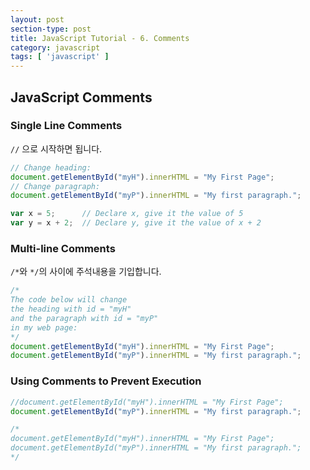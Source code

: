 ```yaml
---
layout: post
section-type: post
title: JavaScript Tutorial - 6. Comments
category: javascript
tags: [ 'javascript' ]
---
```


## JavaScript Comments

### Single Line Comments
`//` 으로 시작하면 됩니다.

```JavaScript
// Change heading:
document.getElementById("myH").innerHTML = "My First Page";
// Change paragraph:
document.getElementById("myP").innerHTML = "My first paragraph.";
```

```JavaScript
var x = 5;      // Declare x, give it the value of 5
var y = x + 2;  // Declare y, give it the value of x + 2
```

### Multi-line Comments
`/*`와 `*/`의 사이에 주석내용을 기입합니다.

```JavaScript
/*
The code below will change
the heading with id = "myH"
and the paragraph with id = "myP"
in my web page:
*/
document.getElementById("myH").innerHTML = "My First Page";
document.getElementById("myP").innerHTML = "My first paragraph.";
```

### Using Comments to Prevent Execution

```JavaScript
//document.getElementById("myH").innerHTML = "My First Page";
document.getElementById("myP").innerHTML = "My first paragraph.";
```

```JavaScript
/*
document.getElementById("myH").innerHTML = "My First Page";
document.getElementById("myP").innerHTML = "My first paragraph.";
*/
```
